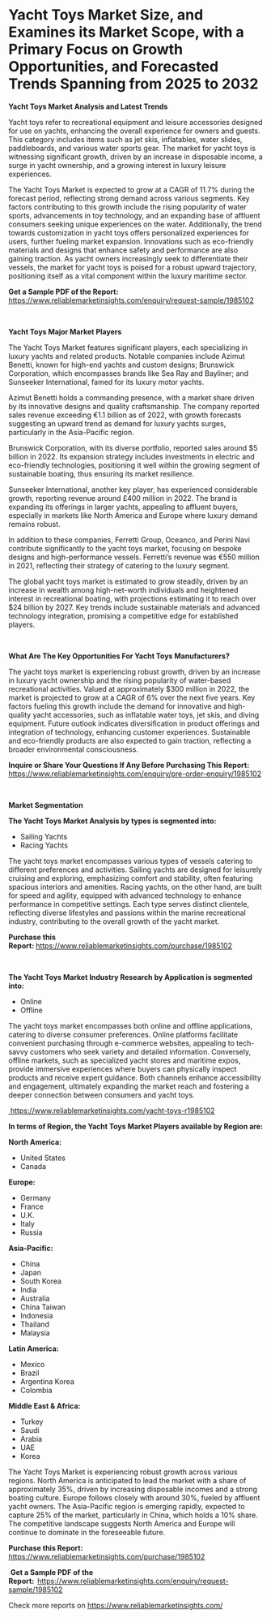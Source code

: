<p><h1>Yacht Toys Market Size, and Examines its Market Scope, with a Primary Focus on Growth Opportunities, and Forecasted Trends Spanning from 2025 to 2032</h1></p><p><strong>Yacht Toys Market Analysis and Latest Trends</strong></p>
<p><p>Yacht toys refer to recreational equipment and leisure accessories designed for use on yachts, enhancing the overall experience for owners and guests. This category includes items such as jet skis, inflatables, water slides, paddleboards, and various water sports gear. The market for yacht toys is witnessing significant growth, driven by an increase in disposable income, a surge in yacht ownership, and a growing interest in luxury leisure experiences.</p><p>The Yacht Toys Market is expected to grow at a CAGR of 11.7% during the forecast period, reflecting strong demand across various segments. Key factors contributing to this growth include the rising popularity of water sports, advancements in toy technology, and an expanding base of affluent consumers seeking unique experiences on the water. Additionally, the trend towards customization in yacht toys offers personalized experiences for users, further fueling market expansion. Innovations such as eco-friendly materials and designs that enhance safety and performance are also gaining traction. As yacht owners increasingly seek to differentiate their vessels, the market for yacht toys is poised for a robust upward trajectory, positioning itself as a vital component within the luxury maritime sector.</p></p>
<p><strong>Get a Sample PDF of the Report:&nbsp;</strong> <a href="https://www.reliablemarketinsights.com/enquiry/request-sample/1985102?utm_campaign=2012&utm_medium=2&utm_source=Github&utm_content=ia&utm_term=07022025&utm_id=yacht-toys">https://www.reliablemarketinsights.com/enquiry/request-sample/1985102</a></p>
<p>&nbsp;</p>
<p><strong>Yacht Toys Major Market Players</strong></p>
<p><p>The Yacht Toys Market features significant players, each specializing in luxury yachts and related products. Notable companies include Azimut Benetti, known for high-end yachts and custom designs; Brunswick Corporation, which encompasses brands like Sea Ray and Bayliner; and Sunseeker International, famed for its luxury motor yachts.</p><p>Azimut Benetti holds a commanding presence, with a market share driven by its innovative designs and quality craftsmanship. The company reported sales revenue exceeding €1.1 billion as of 2022, with growth forecasts suggesting an upward trend as demand for luxury yachts surges, particularly in the Asia-Pacific region.</p><p>Brunswick Corporation, with its diverse portfolio, reported sales around $5 billion in 2022. Its expansion strategy includes investments in electric and eco-friendly technologies, positioning it well within the growing segment of sustainable boating, thus ensuring its market resilience.</p><p>Sunseeker International, another key player, has experienced considerable growth, reporting revenue around £400 million in 2022. The brand is expanding its offerings in larger yachts, appealing to affluent buyers, especially in markets like North America and Europe where luxury demand remains robust.</p><p>In addition to these companies, Ferretti Group, Oceanco, and Perini Navi contribute significantly to the yacht toys market, focusing on bespoke designs and high-performance vessels. Ferretti’s revenue was €550 million in 2021, reflecting their strategy of catering to the luxury segment.</p><p>The global yacht toys market is estimated to grow steadily, driven by an increase in wealth among high-net-worth individuals and heightened interest in recreational boating, with projections estimating it to reach over $24 billion by 2027. Key trends include sustainable materials and advanced technology integration, promising a competitive edge for established players.</p></p>
<p>&nbsp;</p>
<p><strong>What Are The Key Opportunities For Yacht Toys Manufacturers?</strong></p>
<p><p>The yacht toys market is experiencing robust growth, driven by an increase in luxury yacht ownership and the rising popularity of water-based recreational activities. Valued at approximately $300 million in 2022, the market is projected to grow at a CAGR of 6% over the next five years. Key factors fueling this growth include the demand for innovative and high-quality yacht accessories, such as inflatable water toys, jet skis, and diving equipment. Future outlook indicates diversification in product offerings and integration of technology, enhancing customer experiences. Sustainable and eco-friendly products are also expected to gain traction, reflecting a broader environmental consciousness.</p></p>
<p><strong>Inquire or Share Your Questions If Any Before Purchasing This Report:</strong> <a href="https://www.reliablemarketinsights.com/enquiry/pre-order-enquiry/1985102?utm_campaign=2012&utm_medium=2&utm_source=Github&utm_content=ia&utm_term=07022025&utm_id=yacht-toys">https://www.reliablemarketinsights.com/enquiry/pre-order-enquiry/1985102</a></p>
<p>&nbsp;</p>
<p><strong>Market Segmentation</strong></p>
<p><strong>The Yacht Toys Market Analysis by types is segmented into:</strong></p>
<p><ul><li>Sailing Yachts</li><li>Racing Yachts</li></ul></p>
<p><p>The yacht toys market encompasses various types of vessels catering to different preferences and activities. Sailing yachts are designed for leisurely cruising and exploring, emphasizing comfort and stability, often featuring spacious interiors and amenities. Racing yachts, on the other hand, are built for speed and agility, equipped with advanced technology to enhance performance in competitive settings. Each type serves distinct clientele, reflecting diverse lifestyles and passions within the marine recreational industry, contributing to the overall growth of the yacht market.</p></p>
<p><strong>Purchase this Report:&nbsp;</strong><a href="https://www.reliablemarketinsights.com/purchase/1985102?utm_campaign=2012&utm_medium=2&utm_source=Github&utm_content=ia&utm_term=07022025&utm_id=yacht-toys">https://www.reliablemarketinsights.com/purchase/1985102</a></p>
<p>&nbsp;</p>
<p><strong>The Yacht Toys Market Industry Research by Application is segmented into:</strong></p>
<p><ul><li>Online</li><li>Offline</li></ul></p>
<p><p>The yacht toys market encompasses both online and offline applications, catering to diverse consumer preferences. Online platforms facilitate convenient purchasing through e-commerce websites, appealing to tech-savvy customers who seek variety and detailed information. Conversely, offline markets, such as specialized yacht stores and maritime expos, provide immersive experiences where buyers can physically inspect products and receive expert guidance. Both channels enhance accessibility and engagement, ultimately expanding the market reach and fostering a deeper connection between consumers and yacht toys.</p></p>
<p><a href="https://www.reliablemarketinsights.com/yacht-toys-r1985102?utm_campaign=2012&utm_medium=2&utm_source=Github&utm_content=ia&utm_term=07022025&utm_id=yacht-toys">&nbsp;https://www.reliablemarketinsights.com/yacht-toys-r1985102</a></p>
<p><strong>In terms of Region, the Yacht Toys Market Players available by Region are:</strong></p>
<p>
    <p> <strong> North America: </strong>
        <ul>
            <li>United States</li>
            <li>Canada</li>
        </ul>
        </p> 
    <p> <strong> Europe: </strong>
        <ul>
            <li>Germany</li>
            <li>France</li>
            <li>U.K.</li>
            <li>Italy</li>
            <li>Russia</li>
        </ul>
        </p> 
    <p> <strong> Asia-Pacific: </strong>
        <ul>
            <li>China</li>
            <li>Japan</li>
            <li>South Korea</li>
            <li>India</li>
            <li>Australia</li>
            <li>China Taiwan</li>
            <li>Indonesia</li>
            <li>Thailand</li>
            <li>Malaysia</li>
        </ul>
        </p> 
    <p> <strong> Latin America: </strong>
        <ul>
            <li>Mexico</li>
            <li>Brazil</li>
            <li>Argentina Korea</li>
            <li>Colombia</li>
        </ul>
        </p> 
    <p> <strong> Middle East & Africa: </strong>
        <ul>
            <li>Turkey</li>
            <li>Saudi</li>
            <li>Arabia</li>
            <li>UAE</li>
            <li>Korea</li>
        </ul>
    </p>
    </p>
<p><p>The Yacht Toys Market is experiencing robust growth across various regions. North America is anticipated to lead the market with a share of approximately 35%, driven by increasing disposable incomes and a strong boating culture. Europe follows closely with around 30%, fueled by affluent yacht owners. The Asia-Pacific region is emerging rapidly, expected to capture 25% of the market, particularly in China, which holds a 10% share. The competitive landscape suggests North America and Europe will continue to dominate in the foreseeable future.</p></p>
<p><strong>Purchase this Report: </strong><a href="https://www.reliablemarketinsights.com/purchase/1985102?utm_campaign=2012&utm_medium=2&utm_source=Github&utm_content=ia&utm_term=07022025&utm_id=yacht-toys">https://www.reliablemarketinsights.com/purchase/1985102</a></p>
<p>&nbsp;<strong>Get a Sample PDF of the Report:&nbsp;&nbsp;</strong><a href="https://www.reliablemarketinsights.com/enquiry/request-sample/1985102?utm_campaign=2012&utm_medium=2&utm_source=Github&utm_content=ia&utm_term=07022025&utm_id=yacht-toys">https://www.reliablemarketinsights.com/enquiry/request-sample/1985102</a></p>
<p><strong></strong></p>
<p>Check more reports on <a href="https://www.reliablemarketinsights.com/?utm_campaign=2012&utm_medium=2&utm_source=Github&utm_content=ia&utm_term=07022025&utm_id=yacht-toys">https://www.reliablemarketinsights.com/</a></p>